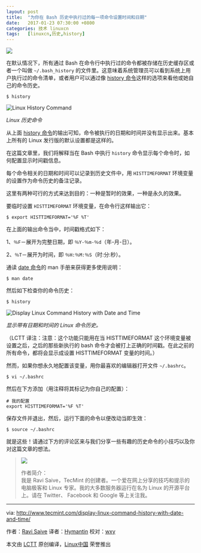 ```yaml
---
layout: post
title:	"为你在 Bash 历史中执行过的每一项命令设置时间和日期"
date:	2017-01-23 07:30:00 +0800 
categories:	技术 linuxcn 
tags:	[linuxcn,历史,history]
---
```



![](/Asserts/Images//attachment/album/201701/22/223931p6yszrs7aydd7mgr.jpg)


在默认情况下，所有通过 Bash 在命令行中执行过的命令都被存储在历史缓存区或者一个叫做 `~/.bash_history` 的文件里。这意味着系统管理员可以看到系统上用户执行过的命令清单，或者用户可以通过像 [history 命令](/article-1143-1.html)这样的选项来看他或她自己的命令历史。



```
$ history

```

![Linux History Command](/Asserts/Images//attachment/album/201701/22/224022x7erz1twe6mgwdmt.png)


*Linux 历史命令*


从上面 [history 命令](http://www.tecmint.com/history-command-examples/)的输出可知，命令被执行的日期和时间并没有显示出来。基本上所有的 Linux 发行版的默认设置都是这样的。


在这篇文章里，我们将解释当在 Bash 中执行 `history` 命令显示每个命令时，如何配置显示时间戳信息。


每个命令相关的日期和时间可以记录到历史文件中，用 `HISTTIMEFORMAT` 环境变量的设置作为命令历史的备注记录。


这里有两种可行的方式来达到目的：一种是暂时的效果，一种是永久的效果。


要临时设置 `HISTTIMEFORMAT` 环境变量，在命令行这样输出它：



```
$ export HISTTIMEFORMAT='%F %T'

```

在上面的输出命令当中，时间戳格式如下：


1、`％F`－展开为完整日期，即 `％Y-％m-％d`（年-月-日）。


2、`％T`－展开为时间，即 `％H:％M:％S`（时:分:秒）。


通读 [date 命令](http://www.tecmint.com/sort-ls-output-by-last-modified-date-and-time/)的 man 手册来获得更多使用说明：



```
$ man date

```

然后如下检查你的命令历史：



```
$ history 

```

![Display Linux Command History with Date and Time](/Asserts/Images//attachment/album/201701/22/224023fox7vo17oxo7g777.png)


*显示带有日期和时间的 Linux 命令历史。*


（LCTT 译注：注意：这个功能只能用在当 HISTTIMEFORMAT 这个环境变量被设置之后，之后的那些新执行的 bash 命令才会被打上正确的时间戳。在此之前的所有命令，都将会显示成设置 HISTTIMEFORMAT 变量的时间。）


然而，如果你想永久地配置该变量，用你最喜欢的编辑器打开文件 `~/.bashrc`。



```
$ vi ~/.bashrc

```

然后在下方添加（用注释将其标记为你自己的配置）：



```
# 我的配置
export HISTTIMEFORMAT='%F %T'

```

保存文件并退出，然后，运行下面的命令以便改动当即生效：



```
$ source ~/.bashrc

```

就是这些！请通过下方的评论区来与我们分享一些有趣的历史命令的小技巧以及你对这篇文章的想法。



> 
> ![](/Asserts/Images//attachment/album/201701/22/224024ym6iri27ira67dxq.png)
> 
> 
> 作者简介：  
> 我是 Ravi Saive，TecMint 的创建者。一个爱在网上分享的技巧和提示的电脑极客和 Linux 专家。我的大多数服务器运行在名为 Linux 的开源平台上。请在 Twitter、 Facebook 和 Google 等上关注我。
> 
> 
> 




---


via: <http://www.tecmint.com/display-linux-command-history-with-date-and-time/>


作者：[Ravi Saive](http://www.tecmint.com/author/admin/) 译者：[Hymantin](https://github.com/Hymantin) 校对：[wxy](https://github.com/wxy)


本文由 [LCTT](https://github.com/LCTT/TranslateProject) 原创编译，[Linux中国](https://linux.cn/) 荣誉推出
